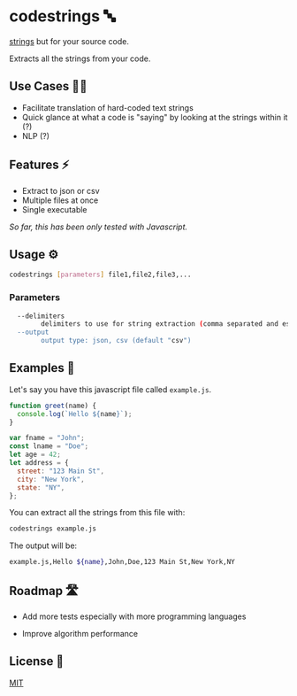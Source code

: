 ﻿# codestrings 🔤

[strings](<https://en.wikipedia.org/wiki/Strings_(Unix)>) but for your source code.

Extracts all the strings from your code.

## Use Cases 🧑‍💻

- Facilitate translation of hard-coded text strings
- Quick glance at what a code is "saying" by looking at the strings within it (?)
- NLP (?)

## Features ⚡

- Extract to json or csv
- Multiple files at once
- Single executable

_So far, this has been only tested with Javascript._

## Usage ⚙️

```bash
codestrings [parameters] file1,file2,file3,...
```

### Parameters

```bash
  --delimiters
        delimiters to use for string extraction (comma separated and escaped) (default "\",',`")
  --output
        output type: json, csv (default "csv")
```

## Examples 🧪

Let's say you have this javascript file called `example.js`.

```javascript
function greet(name) {
  console.log(`Hello ${name}`);
}

var fname = "John";
const lname = "Doe";
let age = 42;
let address = {
  street: "123 Main St",
  city: "New York",
  state: "NY",
};
```

You can extract all the strings from this file with:

```bash
codestrings example.js
```

The output will be:

```bash
example.js,Hello ${name},John,Doe,123 Main St,New York,NY
```

## Roadmap 🛣️

- Add more tests especially with more programming languages

- Improve algorithm performance

## License 📃

[MIT](https://choosealicense.com/licenses/mit/)

